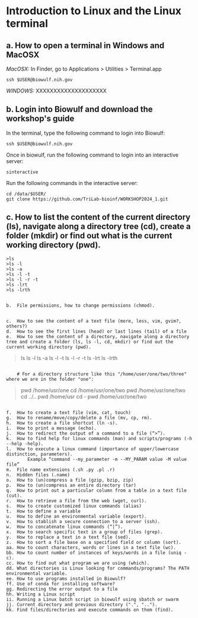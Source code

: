# Introduction to Linux and the Linux terminal

## a.	How to open a terminal in Windows and MacOSX

*MacOSX:*
In Finder, go to Applications > Utilities > Terminal.app

```
ssh $USER@biowulf.nih.gov
```

*WINDOWS:*
XXXXXXXXXXXXXXXXXXXX

## b. Login into Biowulf and download the workshop's guide
In the terminal, type the following command to login into Biowulf:
```
ssh $USER@biowulf.nih.gov
```

Once in biowulf, run the following command to login into an interactive server:
```
sinteractive
```

Run the following commands in the interactive server:
```
cd /data/$USER/
git clone https://github.com/TriLab-bioinf/WORKSHOP2024_1.git
```

## c.	How to list the content of the current directory (ls), navigate along a directory tree (cd), create a folder (mkdir) or find out what is the current working directory (pwd).

```
>ls
>ls -l
>ls -a
>ls -l -t
>ls -l -r -t
>ls -lrt
>ls -lrth


b.	File permissions, how to change permissions (chmod).


c.	How to see the content of a text file (more, less, vim, gvim?, others?)
d.	How to see the first lines (head) or last lines (tail) of a file
e.	How to see the content of a directory, navigate along a directory tree and create a folder (ls, ls -l, cd, mkdir) or find out the current working directory (pwd).

```
>ls
>ls -l
>ls -a
>ls -l -t
>ls -l -r -t
>ls -lrt
>ls -lrth
```

    # For a directory structure like this "/home/user/one/two/three" where we are in the folder "one":

```
>pwd
/home/usr/one
>cd /home/usr/one/two
>pwd
/home/usr/one/two
>cd ../..
>pwd
/home/usr
>cd -
>pwd
/home/usr/one/two
```

f.	How to create a text file (vim, cat, touch)
g.	How to rename/move/copy/delete a file (mv, cp, rm).
h.	How to create a file shortcut (ln -s).
i.	How to print a message (echo).
j.	How to redirect the output of a command to a file (“>”).
k.	How to find help for linux commands (man) and scripts/programs (-h --help -help).
l.	How to execute a linux command (importance of upper/lowercase distinction, parameters). 
        Example “command --my_parameter -m --MY_PARAM value -M value file”
m.	File name extensions (.sh .py .pl .r)
n.	Hidden files (.name)
o.	How to (un)compress a file (gzip, bzip, zip)
p.	How to (un)compress an entire directory (tar)
q.	How to print out a particular column from a table in a text file (cut).
r.	How to retrieve a file from the web (wget, curl).
s.	How to create customized linux commands (alias)
t.	How to define a variable
u.	How to define an environmental variable (export).
v.	How to stablish a secure connection to a server (ssh).
w.	How to concatenate linux commands (“|”).
x.	How to search specific text in a group of files (grep).
y.	How to replace a text in a text file (sed).
z.	How to sort a file base on a specified field or column (sort).
aa.	How to count characters, words or lines in a text file (wc).
bb.	How to count number of instances of keys/words in a file (uniq -c).
cc. How to find out what program we are using (which).
dd. What directories is Linux looking for commands/programs? The PATH environmental variable.
ee. How to use programs installed in Biowulf?
ff. Use of conda for installing software?
gg. Redirecting the error output to a file 
hh. Writing a Linux script
ii. Running a Linux batch script in biowulf using sbatch or swarm
jj. Current directory and previous directory (".", "..").
kk. Find files/directories and execute commands on them (find).   
